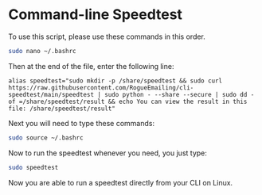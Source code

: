 # Command-line Speedtest

To use this script, please use these commands in this order.
```bash
sudo nano ~/.bashrc
```
Then at the end of the file, enter the following line:
```
alias speedtest="sudo mkdir -p /share/speedtest && sudo curl https://raw.githubusercontent.com/RogueEmailing/cli-speedtest/main/speedtest | sudo python - --share --secure | sudo dd -of =/share/speedtest/result && echo You can view the result in this file: /share/speedtest/result"
```
Next you will need to type these commands:
```bash
sudo source ~/.bashrc
```
Now to run the speedtest whenever you need, you just type:
```bash
sudo speedtest
```
Now you are able to run a speedtest directly from your CLI on Linux.
